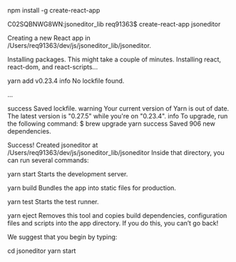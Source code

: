 npm install -g create-react-app

C02SQBNWG8WN:jsoneditor_lib req91363$ create-react-app  jsoneditor

Creating a new React app in /Users/req91363/dev/js/jsoneditor_lib/jsoneditor.

Installing packages. This might take a couple of minutes.
Installing react, react-dom, and react-scripts...

yarn add v0.23.4
info No lockfile found.

...

success Saved lockfile.
warning Your current version of Yarn is out of date. The latest version is "0.27.5" while you're on "0.23.4".
info To upgrade, run the following command:
$ brew upgrade yarn
success Saved 906 new dependencies.

Success! Created jsoneditor at /Users/req91363/dev/js/jsoneditor_lib/jsoneditor
Inside that directory, you can run several commands:

  yarn start
    Starts the development server.

  yarn build
    Bundles the app into static files for production.

  yarn test
    Starts the test runner.

  yarn eject
    Removes this tool and copies build dependencies, configuration files
    and scripts into the app directory. If you do this, you can’t go back!

We suggest that you begin by typing:

  cd jsoneditor
  yarn start
